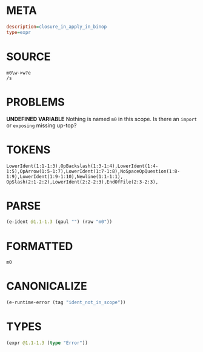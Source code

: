 # META
~~~ini
description=closure_in_apply_in_binop
type=expr
~~~
# SOURCE
~~~roc
m0\w->w?e
/s
~~~
# PROBLEMS
**UNDEFINED VARIABLE**
Nothing is named `m0` in this scope.
Is there an `import` or `exposing` missing up-top?

# TOKENS
~~~zig
LowerIdent(1:1-1:3),OpBackslash(1:3-1:4),LowerIdent(1:4-1:5),OpArrow(1:5-1:7),LowerIdent(1:7-1:8),NoSpaceOpQuestion(1:8-1:9),LowerIdent(1:9-1:10),Newline(1:1-1:1),
OpSlash(2:1-2:2),LowerIdent(2:2-2:3),EndOfFile(2:3-2:3),
~~~
# PARSE
~~~clojure
(e-ident @1.1-1.3 (qaul "") (raw "m0"))
~~~
# FORMATTED
~~~roc
m0
~~~
# CANONICALIZE
~~~clojure
(e-runtime-error (tag "ident_not_in_scope"))
~~~
# TYPES
~~~clojure
(expr @1.1-1.3 (type "Error"))
~~~
